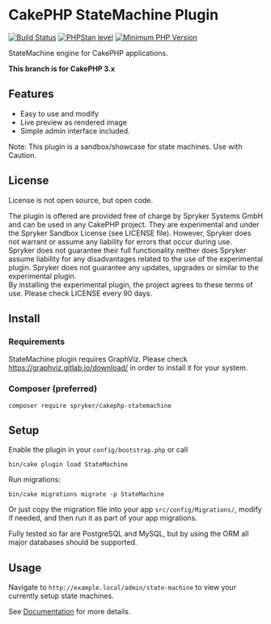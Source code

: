 #  CakePHP StateMachine Plugin

[![Build Status](https://travis-ci.com/spryker/cakephp-statemachine.svg?branch=master)](https://travis-ci.com/spryker/cakephp-statemachine)
[![PHPStan level](https://img.shields.io/badge/style-level%207-brightgreen.svg?style=flat-square&label=phpstan)](https://github.com/phpstan/phpstan)
[![Minimum PHP Version](https://img.shields.io/badge/php-%3E%3D%207.1-8892BF.svg)](https://php.net/)

StateMachine engine for CakePHP applications.

**This branch is for CakePHP 3.x**

## Features

- Easy to use and modify
- Live preview as rendered image
- Simple admin interface included.

Note: This plugin is a sandbox/showcase for state machines.
Use with Caution.

## License

License is not open source, but open code.

The plugin is offered are provided free of charge by Spryker Systems GmbH and can be used in any CakePHP project. 
They are experimental and under the Spryker Sandbox License (see LICENSE file). 
However, Spryker does not warrant or assume any liability for errors that occur during use.  
Spryker does not guarantee their full functionality neither does Spryker assume liability for any disadvantages related to the use of the experimental plugin. 
Spryker does not guarantee any updates, upgrades or similar to the experimental plugin.  
By installing the experimental plugin, the project agrees to these terms of use. Please check LICENSE every 90 days.

## Install

### Requirements

StateMachine plugin requires GraphViz. 
Please check https://graphviz.gitlab.io/download/ in order to install it for your system.

### Composer (preferred)
```
composer require spryker/cakephp-statemachine
```

## Setup
Enable the plugin in your `config/bootstrap.php` or call
```
bin/cake plugin load StateMachine
```

Run migrations:
```
bin/cake migrations migrate -p StateMachine
```
Or just copy the migration file into your app `src/config/Migrations/`, modify if needed, and then run it as part of your app migrations.

Fully tested so far are PostgreSQL and MySQL, but by using the ORM all major databases should be supported.

## Usage

Navigate to `http://example.local/admin/state-machine` to view your currently setup state machines.

See [Documentation](/docs) for more details.
